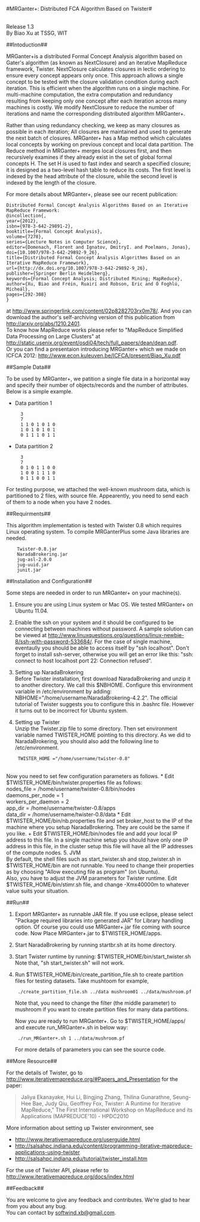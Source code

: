 #MRGanter+: Distributed FCA Algorithm Based on Twister#

<br>Release 1.3
<br>By Biao Xu at TSSG, WIT

##Intoduction##

MRGanter+is a distributed Formal Concept Analysis algorithm based on Gater's algorithm (as known as NextClosure) and an iterative MapReduce framework, Twister.
NextClosure calculates closures in lectic ordering to ensure every concept appears only once. This approach allows a single concept to be tested with the closure validation condition during each iteration. This is efficient when the algorithm runs on a single machine. For multi-machine computation, the extra computation and redundancy resulting from keeping  only one concept after each iteration across many machines is costly. We modify NextClosure to reduce the number of iterations and name the corresponding distributed algorithm MRGanter+.

Rather than using redundancy checking, we keep as many closures as possible in each iteration; All closures are maintained and used to generate the next batch of closures. MRGanter+ has a Map method which calculates local concepts by working on previous concept and local data partition. The Reduce method in MRGanter+ merges local closures first, and then recursively examines if they already exist in the set of global formal concepts H. The set H is used to fast index and search a specified closure; it is designed as a two-level hash table to reduce its costs. The first level is indexed by the head attribute of the closure, while the second level is indexed by the length of the closure.

For more details about MRGanter+, please see our recent publication: 
	
	Distributed Formal Concept Analysis Algorithms Based on an Iterative MapReduce Framework:
	@incollection{,
	year={2012},
	isbn={978-3-642-29891-2},
	booktitle={Formal Concept Analysis},
	volume={7278},
	series={Lecture Notes in Computer Science},
	editor={Domenach, Florent and Ignatov, DmitryI. and Poelmans, Jonas},
	doi={10.1007/978-3-642-29892-9_26},
	title={Distributed Formal Concept Analysis Algorithms Based on an Iterative MapReduce Framework},
	url={http://dx.doi.org/10.1007/978-3-642-29892-9_26},
	publisher={Springer Berlin Heidelberg},
	keywords={Formal Concept Analysis; Distributed Mining; MapReduce},
	author={Xu, Biao and Fréin, Ruairí and Robson, Eric and Ó Foghlú, Mícheál},
	pages={292-308}
	}

at http://www.springerlink.com/content/02p8282703rx0m78/. And you can download the author's self-archiving version of this publication from http://arxiv.org/abs/1210.2401.
<br>To know how MapReduce works please refer to "MapReduce Simplified Data Processing on Large Clusters" at http://static.usenix.org/event/osdi04/tech/full_papers/dean/dean.pdf.
<br>Or you can find a presentaion introducing MRGanter+ which we made on ICFCA 2012: http://www.econ.kuleuven.be/ICFCA/present/Biao_Xu.pdf

##Sample Data##

To be used by MRGanter+, we patition a single file data in a horizontal way and specify their number of objects/records and the number of attributes. Below is a simple example.

* Data partition 1

		3 
		7 
		1 1 0 1 0 1 0 
		1 0 1 0 1 0 1 
		0 1 1 1 0 1 1 

* Data partition 2

		3 
		7 
		0 1 0 1 1 0 0 
		1 0 0 1 1 1 0 
		0 1 1 0 0 1 1 

For testing purpose, we attached the well-known mushroom data, which is partitioned to 2 files, with source file. Appearently, you need to send each of them to a node when you have 2 nodes.

##Requirments##

This algorithm implementation is tested with Twister 0.8 which requires Linux operating system. To compile MRGanterPlus some Java libraries are needed.

		Twister-0.8.jar
		NaradaBrokering.jar
		jug-asl-2.0.0
		jug-uuid.jar
		junit.jar

##Installation and Configuration##

Some steps are needed in order to run MRGanter+ on your machine(s).

1. Ensure you are using Linux system or Mac OS. We tested MRGanter+ on Ubuntu 11.04.
2. Enable the ssh on your system and it should be configured to be connecting between machines without password. A sample solution can be viewed at http://www.linuxquestions.org/questions/linux-newbie-8/ssh-with-password-533684/.
	For the case of single machine, eventaully you should be able to access itself by "ssh localhost". Don't forget to install ssh-server, otherwise you will get an error like this: "ssh: connect to host localhost port 22: Connection refused".
3. Setting up NaradaBrokering
<br>Before Twister installation, first download NaradaBrokering and unzip it to another directory. We call this $NBHOME. Configure this environment variable in /etc/environment by adding: NBHOME="/home/username/NaradaBrokering-4.2.2". The official tutorial of Twister suggests you to configure this in .bashrc file. However it turns out to be incorrect for Ubuntu system.
4. Setting up Twister
<br>Unzip the Twister.zip file to some directory. Then set environment variable named TWISTER_HOME pointing to this directory. As we did to NaradaBrokering, you should also add the following line to /etc/environment.
		
		TWISTER_HOME ="/home/username/twister-0.8"
<br>Now you need to set few configuration parameters as follows.
	* Edit $TWISTER_HOME/bin/twister.properties file as follows:
	<br>nodes_file = /home/username/twister-0.8/bin/nodes
	<br>daemons_per_node = 1
	<br>workers_per_daemon = 2
	<br>app_dir = /home/username/twister-0.8/apps
	<br>data_dir = /home/username/twister-0.8/data
	* Edit $TWISTER_HOME/bin/nb.properties file and set broker_host to the IP of the machine where you setup NaradaBrokering. They are could be the same if you like.
	+ Edit $TWISTER_HOME/bin/nodes file and add your local IP address to this file. In a single machine setup you should have only one IP address in this file, in the cluster setup this file will have all the IP addresses of the compute nodes.
5. JVM
<br>By default, the shell files such as start_twister.sh and stop_twister.sh in $TWISTER_HOME/bin are not runnable. You need to  change their properties as by choosing "Allow executing file as program" (on Ubuntu). 
<br>Also, you have to adjust the JVM parameters for Twister runtime. Edit $TWISTER_HOME/bin/stimr.sh file, and change -Xmx40000m to whatever value suits your situation.

##Run##

1. Export MRGanter+ as runnable JAR file. If you use eclipse, please select "Package required libraries into generated JAR" for Library handling option. Of course you could use MRGanter+.jar file coming with source code. Now Place MRGanter+.jar to $TWISTER_HOME/apps.
2. Start NaradaBrokering by running startbr.sh at its home directory.
3. Start Twister runtime by running:
		$TWISTER_HOME/bin/start_twister.sh
	Note that, "sh start_twister.sh" will not work.
4. Run $TWISTER_HOME/bin/create_partition_file.sh to create partition files for testing datasets. Take mushtoom for example,

		./create_partition_file.sh ../data mushroom01 ../data/mushroom.pf

	Note that, you need to change the filter (the middle parameter) to mushroom if you want to create partition files for many data partitions.

	Now you are ready to run MRGanter+. Go to $TWISTER_HOME/apps/ and execute run_MRGanter+.sh in below way:

		./run_MRGanter+.sh 1 ../data/mushroom.pf

	For more details of parameters you can see the source code.

##More Resource##

For the details of Twister, go to http://www.iterativemapreduce.org/#Papers_and_Presentation for the paper:
> Jaliya Ekanayake, Hui Li, Bingjing Zhang, Thilina Gunarathne, Seung-Hee Bae, Judy Qiu, Geoffrey Fox, Twister: A Runtime for Iterative MapReduce," The First International Workshop on MapReduce and its Applications (MAPREDUCE'10) - HPDC2010


More information about setting up Twister environment, see 
+ http://www.iterativemapreduce.org/userguide.html
+ http://salsahpc.indiana.edu/content/programming-iterative-mapreduce-applications-using-twister
+ http://salsahpc.indiana.edu/tutorial/twister_install.htm

For the use of Twister API, please refer to http://www.iterativemapreduce.org/docs/index.html

##Feedback##

You are welcome to give any feedback and contributes. We're glad to hear from you about any bug. 
<br>You can contact by softwind.xb@gmail.com.